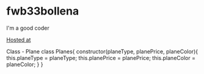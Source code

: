 # fwb33bollena

I'm a good coder

[Hosted at](https://fwb33bollena.herokuapp.com/)

Class - Plane class Planes{ 
constructor(planeType, planePrice, planeColor){ 
this.planeType = planeType; 
this.planePrice = planePrice; 
this.planeColor = planeColor; 
} 
}
